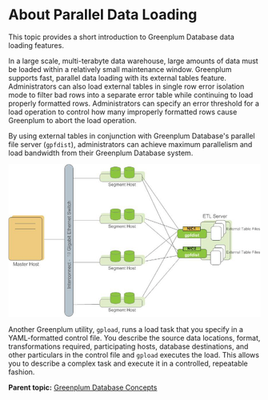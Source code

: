# About Parallel Data Loading 

This topic provides a short introduction to Greenplum Database data loading features.

In a large scale, multi-terabyte data warehouse, large amounts of data must be loaded within a relatively small maintenance window. Greenplum supports fast, parallel data loading with its external tables feature. Administrators can also load external tables in single row error isolation mode to filter bad rows into a separate error table while continuing to load properly formatted rows. Administrators can specify an error threshold for a load operation to control how many improperly formatted rows cause Greenplum to abort the load operation.

By using external tables in conjunction with Greenplum Database's parallel file server \(`gpfdist`\), administrators can achieve maximum parallelism and load bandwidth from their Greenplum Database system.

![External Tables Using Greenplum Parallel File Server (gpfdist)](../graphics/ext_tables.jpg "External Tables Using Greenplum Parallel File Server (gpfdist)")

Another Greenplum utility, `gpload`, runs a load task that you specify in a YAML-formatted control file. You describe the source data locations, format, transformations required, participating hosts, database destinations, and other particulars in the control file and `gpload` executes the load. This allows you to describe a complex task and execute it in a controlled, repeatable fashion.

**Parent topic:** [Greenplum Database Concepts](../intro/partI.html)

